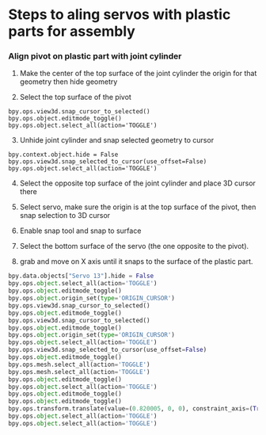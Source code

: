 # Steps to aling servos with plastic parts for assembly

### Align pivot on plastic part with joint cylinder

1) Make the center of the top surface of the joint cylinder the origin for that geometry then hide geometry




2) Select the top surface of the pivot

````python3
bpy.ops.view3d.snap_cursor_to_selected()
bpy.ops.object.editmode_toggle()
bpy.ops.object.select_all(action='TOGGLE')
````

3) Unhide joint cylinder and snap selected geometry to cursor

````python3
bpy.context.object.hide = False
bpy.ops.view3d.snap_selected_to_cursor(use_offset=False)
bpy.ops.object.select_all(action='TOGGLE')
````

4) Select the opposite top surface of the joint cylinder and place 3D cursor there


5) Select servo, make sure the origin is at the top surface of the pivot, then snap selection to 3D cursor

6) Enable snap tool and snap to surface

7) Select the bottom surface of the servo (the one opposite to the pivot).

8) grab and move on X axis until it snaps to the surface of the plastic part.



````python
bpy.data.objects["Servo 13"].hide = False
bpy.ops.object.select_all(action='TOGGLE')
bpy.ops.object.editmode_toggle()
bpy.ops.object.origin_set(type='ORIGIN_CURSOR')
bpy.ops.view3d.snap_cursor_to_selected()
bpy.ops.object.editmode_toggle()
bpy.ops.view3d.snap_cursor_to_selected()
bpy.ops.object.editmode_toggle()
bpy.ops.object.origin_set(type='ORIGIN_CURSOR')
bpy.ops.object.select_all(action='TOGGLE')
bpy.ops.view3d.snap_selected_to_cursor(use_offset=False)
bpy.ops.object.editmode_toggle()
bpy.ops.mesh.select_all(action='TOGGLE')
bpy.ops.mesh.select_all(action='TOGGLE')
bpy.ops.object.editmode_toggle()
bpy.ops.object.select_all(action='TOGGLE')
bpy.ops.object.editmode_toggle()
bpy.ops.object.editmode_toggle()
bpy.ops.transform.translate(value=(0.820005, 0, 0), constraint_axis=(True, False, False), constraint_orientation='GLOBAL', mirror=False, proportional='DISABLED', proportional_edit_falloff='SMOOTH', proportional_size=1)
bpy.ops.object.select_all(action='TOGGLE')
bpy.ops.object.select_all(action='TOGGLE')
````
